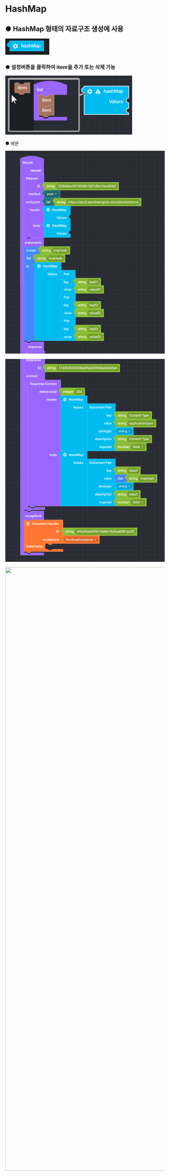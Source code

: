 # HashMap

## ● HashMap 형태의 자료구조 생성에 사용

![](../../.gitbook/assets/image%20%286%29.png)

### ● 설정버튼을 클릭하여 item을 추가 또는 삭제 가능

![](../../.gitbook/assets/image%20%2811%29.png)

● 예문

![](../../.gitbook/assets/image-2-%20%281%29.png)

![](../../.gitbook/assets/image-3-.png)

<img src ="https://github.com/outsider0827/outsider0827/tree/98411f65a92a53d003925c3ab71f6d8706fe54a4/.gitbook/assets/image_waifu2x_art_noise1_scale_tta_1.png" width="714" height="1904">
